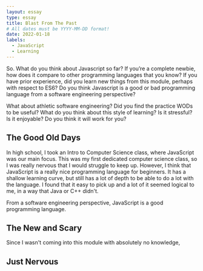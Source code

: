 ```yaml
---
layout: essay
type: essay
title: Blast From The Past
# All dates must be YYYY-MM-DD format!
date: 2022-01-18
labels:
  - JavaScript
  - Learning
---
```

So. What do you think about Javascript so far? If you’re a complete newbie, how does it compare to other programming languages that you know? If you have prior experience, did you learn new things from this module, perhaps with respect to ES6? Do you think Javascript is a good or bad programming language from a software engineering perspective?

What about athletic software engineering? Did you find the practice WODs to be useful? What do you think about this style of learning? Is it stressful? Is it enjoyable? Do you think it will work for you?

## The Good Old Days
In high school, I took an Intro to Computer Science class, where JavaScript was our main focus. This was my first dedicated computer science class, so I was really nervous that I would struggle to keep up. However, I think that JavaScript is a really nice programming language for beginners. It has a shallow learning curve, but still has a lot of depth to be able to do a lot with the language. I found that it easy to pick up and a lot of it seemed logical to me, in a way that Java or C++ didn't.

From a software engineering perspective, JavaScript is a good programming language. 

## The New and Scary 
Since I wasn't coming into this module with absolutely no knowledge, 

## Just Nervous

